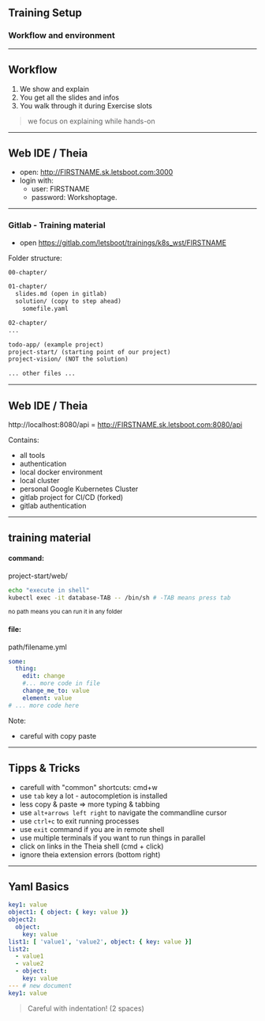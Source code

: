 ## Training Setup
### Workflow and environment

----

## Workflow

1. We show and explain
2. You get all the slides and infos
3. You walk through it during Exercise slots

> we focus on explaining while hands-on

----

## Web IDE / Theia

* open: http://FIRSTNAME.sk.letsboot.com:3000
* login with:
  * user: FIRSTNAME
  * password: Workshoptage.

----

### Gitlab - Training material

* open https://gitlab.com/letsboot/trainings/k8s_wst/FIRSTNAME

Folder structure:
```txt
00-chapter/

01-chapter/
  slides.md (open in gitlab)
  solution/ (copy to step ahead)
    somefile.yaml

02-chapter/
...

todo-app/ (example project)
project-start/ (starting point of our project)
project-vision/ (NOT the solution)

... other files ...
```

----

## Web IDE / Theia

http://localhost:8080/api = http://FIRSTNAME.sk.letsboot.com:8080/api

Contains:
* all tools
* authentication
* local docker environment
* local cluster
* personal Google Kubernetes Cluster
* gitlab project for CI/CD (forked)
* gitlab authentication

----

## training material

#### command:

project-start/web/
```bash
echo "execute in shell"
kubectl exec -it database-TAB -- /bin/sh # -TAB means press tab
```
<small>no path means you can run it in any folder</small>

#### file:

path/filename.yml
```yaml
some:
  thing:
    edit: change
    #... more code in file
    change_me_to: value
    element: value
# ... more code here
```

Note:
* careful with copy paste

----

## Tipps & Tricks

* carefull with "common" shortcuts: cmd+w
* use `tab` key a lot - autocompletion is installed
* less copy & paste => more typing & tabbing
* use `alt+arrows left right` to navigate the commandline cursor
* use `ctrl+c` to exit running processes
* use `exit` command if you are in remote shell
* use multiple terminals if you want to run things in parallel
* click on links in the Theia shell (cmd + click)
* ignore theia extension errors (bottom right)

----

## Yaml Basics

```yaml
key1: value
object1: { object: { key: value }}
object2:
  object: 
    key: value
list1: [ 'value1', 'value2', object: { key: value }]
list2: 
  - value1
  - value2
  - object: 
    key: value
--- # new document
key1: value
```

> Careful with indentation! (2 spaces)